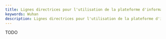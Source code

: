 ```yaml
---
title: Lignes directrices pour l'utilisation de la plateforme d'information sur la prévention des épidémies de Coronavirus
keywords: Wuhan
description: Lignes directrices pour l'utilisation de la plateforme d'information sur la prévention des épidémies de Coronavirus
---
```


TODO
